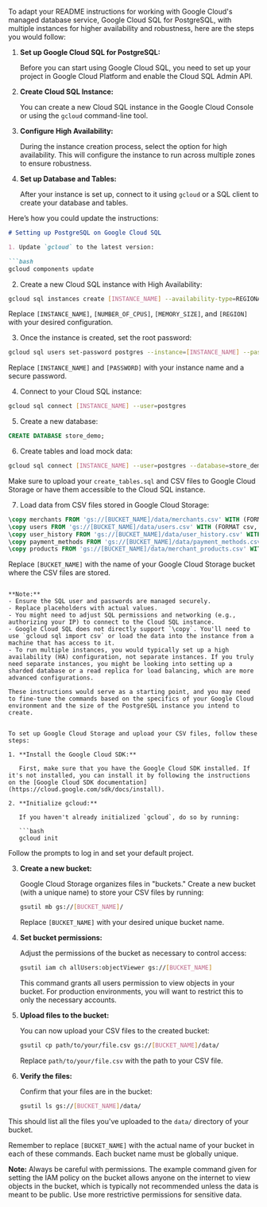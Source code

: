 To adapt your README instructions for working with Google Cloud's managed database service, Google Cloud SQL for PostgreSQL, with multiple instances for higher availability and robustness, here are the steps you would follow:

1. **Set up Google Cloud SQL for PostgreSQL:**

   Before you can start using Google Cloud SQL, you need to set up your project in Google Cloud Platform and enable the Cloud SQL Admin API.

2. **Create Cloud SQL Instance:**

   You can create a new Cloud SQL instance in the Google Cloud Console or using the `gcloud` command-line tool.

3. **Configure High Availability:**

   During the instance creation process, select the option for high availability. This will configure the instance to run across multiple zones to ensure robustness.

4. **Set up Database and Tables:**

   After your instance is set up, connect to it using `gcloud` or a SQL client to create your database and tables.

Here’s how you could update the instructions:

```markdown
# Setting up PostgreSQL on Google Cloud SQL

1. Update `gcloud` to the latest version:

```bash
gcloud components update
```

2. Create a new Cloud SQL instance with High Availability:

```bash
gcloud sql instances create [INSTANCE_NAME] --availability-type=REGIONAL --database-version=POSTGRES_13 --cpu=[NUMBER_OF_CPUS] --memory=[MEMORY_SIZE] --region=[REGION]
```

Replace `[INSTANCE_NAME]`, `[NUMBER_OF_CPUS]`, `[MEMORY_SIZE]`, and `[REGION]` with your desired configuration.

3. Once the instance is created, set the root password:

```bash
gcloud sql users set-password postgres --instance=[INSTANCE_NAME] --password=[PASSWORD]
```

Replace `[INSTANCE_NAME]` and `[PASSWORD]` with your instance name and a secure password.

4. Connect to your Cloud SQL instance:

```bash
gcloud sql connect [INSTANCE_NAME] --user=postgres
```

5. Create a new database:

```sql
CREATE DATABASE store_demo;
```

6. Create tables and load mock data:

```bash
gcloud sql connect [INSTANCE_NAME] --user=postgres --database=store_demo < db/create_tables.sql
```

Make sure to upload your `create_tables.sql` and CSV files to Google Cloud Storage or have them accessible to the Cloud SQL instance.

7. Load data from CSV files stored in Google Cloud Storage:

```sql
\copy merchants FROM 'gs://[BUCKET_NAME]/data/merchants.csv' WITH (FORMAT csv, HEADER);
\copy users FROM 'gs://[BUCKET_NAME]/data/users.csv' WITH (FORMAT csv, HEADER);
\copy user_history FROM 'gs://[BUCKET_NAME]/data/user_history.csv' WITH (FORMAT csv, HEADER);
\copy payment_methods FROM 'gs://[BUCKET_NAME]/data/payment_methods.csv' WITH (FORMAT csv, HEADER);
\copy products FROM 'gs://[BUCKET_NAME]/data/merchant_products.csv' WITH (FORMAT csv, HEADER);
```

Replace `[BUCKET_NAME]` with the name of your Google Cloud Storage bucket where the CSV files are stored.
```

**Note:**
- Ensure the SQL user and passwords are managed securely.
- Replace placeholders with actual values.
- You might need to adjust SQL permissions and networking (e.g., authorizing your IP) to connect to the Cloud SQL instance.
- Google Cloud SQL does not directly support `\copy`. You'll need to use `gcloud sql import csv` or load the data into the instance from a machine that has access to it.
- To run multiple instances, you would typically set up a high availability (HA) configuration, not separate instances. If you truly need separate instances, you might be looking into setting up a sharded database or a read replica for load balancing, which are more advanced configurations.

These instructions would serve as a starting point, and you may need to fine-tune the commands based on the specifics of your Google Cloud environment and the size of the PostgreSQL instance you intend to create.


To set up Google Cloud Storage and upload your CSV files, follow these steps:

1. **Install the Google Cloud SDK:**

   First, make sure that you have the Google Cloud SDK installed. If it's not installed, you can install it by following the instructions on the [Google Cloud SDK documentation](https://cloud.google.com/sdk/docs/install).

2. **Initialize gcloud:**

   If you haven't already initialized `gcloud`, do so by running:

   ```bash
   gcloud init
   ```

Follow the prompts to log in and set your default project.

3. **Create a new bucket:**

   Google Cloud Storage organizes files in "buckets." Create a new bucket (with a unique name) to store your CSV files by running:

   ```bash
   gsutil mb gs://[BUCKET_NAME]/
   ```

   Replace `[BUCKET_NAME]` with your desired unique bucket name.

4. **Set bucket permissions:**

   Adjust the permissions of the bucket as necessary to control access:

   ```bash
   gsutil iam ch allUsers:objectViewer gs://[BUCKET_NAME]
   ```

   This command grants all users permission to view objects in your bucket. For production environments, you will want to restrict this to only the necessary accounts.

5. **Upload files to the bucket:**

   You can now upload your CSV files to the created bucket:

   ```bash
   gsutil cp path/to/your/file.csv gs://[BUCKET_NAME]/data/
   ```

   Replace `path/to/your/file.csv` with the path to your CSV file.

6. **Verify the files:**

   Confirm that your files are in the bucket:

   ```bash
   gsutil ls gs://[BUCKET_NAME]/data/
   ```

This should list all the files you've uploaded to the `data/` directory of your bucket.

Remember to replace `[BUCKET_NAME]` with the actual name of your bucket in each of these commands. Each bucket name must be globally unique.

**Note:** Always be careful with permissions. The example command given for setting the IAM policy on the bucket allows anyone on the internet to view objects in the bucket, which is typically not recommended unless the data is meant to be public. Use more restrictive permissions for sensitive data.

